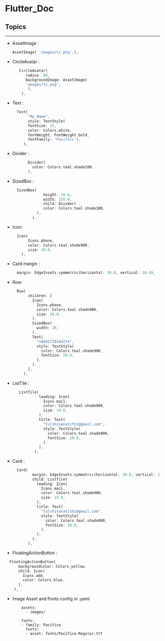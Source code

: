 # Flutter_Doc

## Topics
------------------------------
* AssetImage :

   ```Dart
   AssetImage( 'images/ts.png',),
   ```

* CircleAvatar :

   ```Dart
      CircleAvatar(
         radius: 80,
         backgroundImage: AssetImage(
         'images/ts.png',
          ),
       ),
    ```
        
* Text : 

    ```Dart
      Text(
           "My Name",
           style: TextStyle(
           fontSize: 35,
           color: Colors.white,
           fontWeight: FontWeight.bold,
           fontFamily: 'Pacifico'),
         ),
    ```

* Divider :

    ```Dart
           Divider(
             color: Colors.teal.shade100,
           ),
    ```

* SizedBox : 

    ```Dart
      SizedBox(
                  height: 20.0,
                  width: 150.0,
                  child: Divider(
                  color: Colors.teal.shade100,
               ),
             ),
     ```

* Icon:

    ```Dart
      Icon(
           Icons.phone,
           color: Colors.teal.shade900,
           size: 20.0,
        ),
    ```
* Card margin : 

    ```Dart
      margin: EdgeInsets.symmetric(horizontal: 30.0, vertical: 10.0),
    ```

* Row: 

    ```Dart
      Row(
           children: [
             Icon(
               Icons.phone,
               color: Colors.teal.shade900,
               size: 20.0,
             ),
             SizedBox(
               width: 20,
             ),
             Text(
               "+8801719144274",
               style: TextStyle(
                 color: Colors.teal.shade900,
                 fontSize: 20.0,
               ),
             ),
           ],
         ),
    ```

* ListTile : 

   ```Dart
      ListTile(
               leading: Icon(
                 Icons.mail,
                 color: Colors.teal.shade900,
                 size: 19.0,
               ),
               title: Text(
                 "tulshisanatithi@gmail.com",
                 style: TextStyle(
                   color: Colors.teal.shade900,
                   fontSize: 20.0,
                 ),
               ),
             ),
    ```

* Card : 

    ```Dart
      Card(
             margin: EdgeInsets.symmetric(horizontal: 30.0, vertical: 10.0),
             child: ListTile(
               leading: Icon(
                 Icons.mail,
                 color: Colors.teal.shade900,
                 size: 19.0,
               ),
               title: Text(
                 "tulshisanatithi@gmail.com",
                 style: TextStyle(
                   color: Colors.teal.shade900,
                   fontSize: 20.0,
                 ),
               ),
             ),
           ),
    ```

* FloatingActionButton :

 ```Dart 
   FloatingActionButton(
       backgroundColor: Colors.yellow,
       child: Icon(
         Icons.add,
         color: Colors.blue,
       ),
     ),
 ```

* Image Asset and Fonts config in .yaml

    ```
        assets:
          - images/

        fonts:
        - family: Pacifico
          fonts:
          - asset: fonts/Pacifico-Regular.ttf
    ```
 
